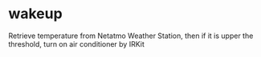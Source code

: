 # wakeup

Retrieve temperature from Netatmo Weather Station, then if it is upper the threshold, turn on air conditioner by IRKit
